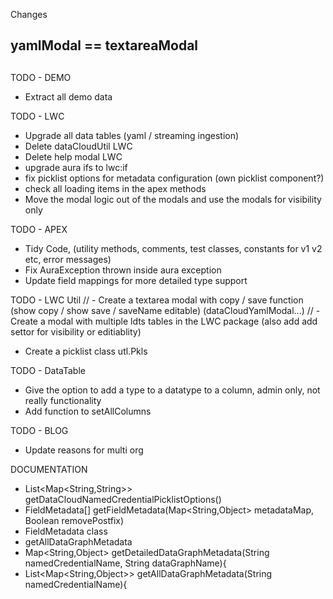 Changes



## yamlModal == textareaModal
## 


TODO - DEMO
- Extract all demo data

TODO - LWC
- Upgrade all data tables (yaml / streaming ingestion)
- Delete dataCloudUtil LWC
- Delete help modal LWC
- upgrade aura ifs to lwc:if
- fix picklist options for metadata configuration (own picklist component?)
- check all loading items in the apex methods
- Move the modal logic out of the modals and use the modals for visibility only


TODO - APEX
- Tidy Code, (utility methods, comments, test classes, constants for v1 v2 etc, error messages)
- Fix AuraException thrown inside aura exception
- Update field mappings for more detailed type support


TODO - LWC Util
// - Create a textarea modal with copy / save function (show copy / show save / saveName editable) (dataCloudYamlModal...)
// - Create a modal with multiple ldts tables in the LWC package (also add add settor for visibility or editiablity)
- Create a picklist class utl.Pkls



TODO - DataTable
- Give the option to add a type to a datatype to a column, admin only, not really functionality
- Add function to setAllColumns

TODO - BLOG
- Update reasons for multi org 


DOCUMENTATION
- List<Map<String,String>> getDataCloudNamedCredentialPicklistOptions()
- FieldMetadata[] getFieldMetadata(Map<String,Object> metadataMap, Boolean removePostfix)
- FieldMetadata class
- getAllDataGraphMetadata
- Map<String,Object> getDetailedDataGraphMetadata(String namedCredentialName, String dataGraphName){
- List<Map<String,Object>> getAllDataGraphMetadata(String namedCredentialName){